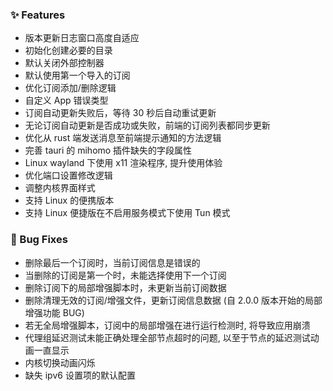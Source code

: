### ✨ Features

- 版本更新日志窗口高度自适应
- 初始化创建必要的目录
- 默认关闭外部控制器
- 默认使用第一个导入的订阅
- 优化订阅添加/删除逻辑
- 自定义 App 错误类型
- 订阅自动更新失败后，等待 30 秒后自动重试更新
- 无论订阅自动更新是否成功或失败，前端的订阅列表都同步更新
- 优化从 rust 端发送消息至前端提示通知的方法逻辑
- 完善 tauri 的 mihomo 插件缺失的字段属性
- Linux wayland 下使用 x11 渲染程序, 提升使用体验
- 优化端口设置修改逻辑
- 调整内核界面样式
- 支持 Linux 的便携版本
- 支持 Linux 便捷版在不启用服务模式下使用 Tun 模式

### 🐛 Bug Fixes

- 删除最后一个订阅时，当前订阅信息是错误的
- 当删除的订阅是第一个时，未能选择使用下一个订阅
- 删除订阅下的局部增强脚本时，未更新当前订阅数据
- 删除清理无效的订阅/增强文件，更新订阅信息数据 (自 2.0.0 版本开始的局部增强功能 BUG)
- 若无全局增强脚本，订阅中的局部增强在进行运行检测时, 将导致应用崩溃
- 代理组延迟测试未能正确处理全部节点超时的问题, 以至于节点的延迟测试动画一直显示
- 内核切换动画闪烁
- 缺失 ipv6 设置项的默认配置
